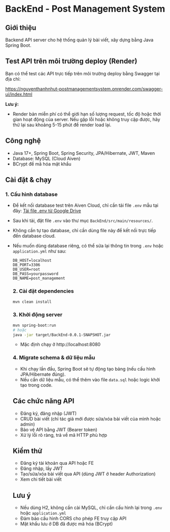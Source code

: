 # BackEnd - Post Management System

## Giới thiệu

Backend API server cho hệ thống quản lý bài viết, xây dựng bằng Java Spring Boot.

## Test API trên môi trường deploy (Render)

Bạn có thể test các API trực tiếp trên môi trường deploy bằng Swagger tại địa chỉ:

https://nguyenthanhnhut-postmanagementsystem.onrender.com/swagger-ui/index.html

**Lưu ý:**
- Render bản miễn phí có thể giới hạn số lượng request, tốc độ hoặc thời gian hoạt động của server. Nếu gặp lỗi hoặc không truy cập được, hãy thử lại sau khoảng 5-15 phút để render load lại.

## Công nghệ

- Java 17+, Spring Boot, Spring Security, JPA/Hibernate, JWT, Maven
- Database: MySQL (Cloud Aiven)
- BCrypt để mã hóa mật khẩu

## Cài đặt & chạy


### 1. Cấu hình database

- Để kết nối database test trên Aiven Cloud, chỉ cần tải file `.env` mẫu tại đây:
  [Tải file .env từ Google Drive](https://drive.google.com/uc?id=YOUR_FILE_ID)

- Sau khi tải, đặt file `.env` vào thư mục `BackEnd/src/main/resources/`.

- Không cần tự tạo database, chỉ cần dùng file này để kết nối trực tiếp đến database cloud.

- Nếu muốn dùng database riêng, có thể sửa lại thông tin trong `.env` hoặc `application.yml` như sau:
  ```
  DB_HOST=localhost
  DB_PORT=3306
  DB_USER=root
  DB_PASS=yourpassword
  DB_NAME=post_management
    ```

  ### 2. Cài đặt dependencies

  ```bash
  mvn clean install
  ```

  ### 3. Khởi động server

  ```bash
  mvn spring-boot:run
  # hoặc
  java -jar target/BackEnd-0.0.1-SNAPSHOT.jar
  ```

  - Mặc định chạy ở http://localhost:8080

  ### 4. Migrate schema & dữ liệu mẫu

  - Khi chạy lần đầu, Spring Boot sẽ tự động tạo bảng (nếu cấu hình JPA/Hibernate đúng).
  - Nếu cần dữ liệu mẫu, có thể thêm vào file `data.sql` hoặc logic khởi tạo trong code.

  ## Các chức năng API

  - Đăng ký, đăng nhập (JWT)
  - CRUD bài viết (chỉ tác giả mới được sửa/xóa bài viết của mình hoặc admin)
  - Bảo vệ API bằng JWT (Bearer token)
  - Xử lý lỗi rõ ràng, trả về mã HTTP phù hợp

  ## Kiểm thử

  - Đăng ký tài khoản qua API hoặc FE
  - Đăng nhập, lấy JWT
  - Tạo/sửa/xóa bài viết qua API (dùng JWT ở header Authorization)
  - Xem chi tiết bài viết

  ## Lưu ý

  - Nếu dùng H2, không cần cài MySQL, chỉ cần cấu hình lại trong `.env` hoặc `application.yml`
  - Đảm bảo cấu hình CORS cho phép FE truy cập API
  - Mật khẩu lưu ở DB đã được mã hóa (BCrypt)
